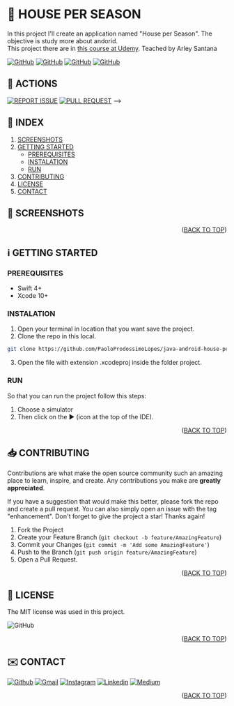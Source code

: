 <!-- SET TOP ANCHOR -->
<div id="top"></div>



<!-- PROJECT NAME -->
# 👾 HOUSE PER SEASON

<!-- DESCRIPTION -->
In this project I'll create an application named "House per Season". The objective is study more about andorid.<br/>
This project there are in [this course at Udemy](https://www.udemy.com/share/105E3a3@dQd5MnumAUMyg8jrmi9nEIePN2uCirIYpWW4VO1iNr6tI54hcbmTA_4EdmA61yAi/). Teached by Arley Santana



<!-- INFO BADGES -->
[![GitHub](https://img.shields.io/github/forks/PaoloProdossimoLopes/java-android-house-per-season-app?color=black&style=flat-square)](https://github.com/PaoloProdossimoLopes/java-android-house-per-season-app)
[![GitHub](https://img.shields.io/github/stars/PaoloProdossimoLopes/java-android-house-per-season-app?color=black&style=flat-square)](https://github.com/PaoloProdossimoLopes/java-android-house-per-season-app)
[![GitHub](https://img.shields.io/github/issues/PaoloProdossimoLopes/java-android-house-per-season-app?color=black&style=flat-square)](https://github.com/PaoloProdossimoLopes/java-android-house-per-season-app/issues)
[![GitHub](https://img.shields.io/github/issues-pr/PaoloProdossimoLopes/java-android-house-per-season-app?color=black&style=flat-square)](https://github.com/PaoloProdossimoLopes/java-android-house-per-season-app/pulls)



<!-- ACTIONS -->
## 🔎  ACTIONS
[![REPORT ISSUE](https://img.shields.io/badge/-⚠️_REPORT_ISSUE-grey?style=flat-square&logo=pull_request&logoColor=white)](https://github.com/PaoloProdossimoLopes/java-android-house-per-season-app/issues)
[![PULL REQUEST](https://img.shields.io/badge/-⤴️_PULL_REQUEST-grey?style=flat-square&logo=pull_request&logoColor=white)](https://github.com/PaoloProdossimoLopes/java-android-house-per-season-app/pulls)
-->


<!-- Index -->
## 🔢  INDEX 
1. [SCREENSHOTS](#screenshots)
2. [GETTING STARTED](#getting-started)
    - [PREREQUISITES](#prerequisites)
    - [INSTALATION](#instalation)
    - [RUN](#run)
3. [CONTRIBUTING](#contributing)
4. [LICENSE](#license)
5. [CONTACT](#contact)



<!-- SCREENSHOTS -->
## 📸  SCREENSHOTS <a name="screenshots"></a>
<!-- 
<img src="https://github.com/PaoloProdossimoLopes/repository-template/blob/main/README_ASSETS/SIMULADOR_LOADER.png" height="300">                                 <img src="https://github.com/PaoloProdossimoLopes/repository-template/blob/main/README_ASSETS/SIMULADOR_HOME.png" height="300">                               
-->
<p align="right">(<a href="#top">BACK TO TOP</a>)</p>



<!-- GETTING STARTED -->
## ℹ️  GETTING STARTED <a name="getting-started"></a>

### PREREQUISITES 
- Swift 4+
- Xcode 10+

### INSTALATION
1. Open your terminal in location that you want save the project.
2. Clone the repo in this local.
```sh
git clone https://github.com/PaoloProdossimoLopes/java-android-house-per-season-app.git
```
3. Open the file with extension .xcodeproj inside the folder project.
   
### RUN
So that you can run the project follow this steps:
1. Choose a simulator 
2. Then click on the ▶︎ (icon at the top of the IDE).

<p align="right">(<a href="#top">BACK TO TOP</a>)</p>



<!-- CONTRIBUTING -->
## 📥  CONTRIBUTING <a name="contributing"></a>
Contributions are what make the open source community such an amazing place to learn, inspire, and create. Any contributions you make are **greatly appreciated**.

If you have a suggestion that would make this better, please fork the repo and create a pull request. You can also simply open an issue with the tag "enhancement".
Don't forget to give the project a star! Thanks again!

1. Fork the Project
2. Create your Feature Branch (`git checkout -b feature/AmazingFeature`)
3. Commit your Changes (`git commit -m 'Add some AmazingFeature'`)
4. Push to the Branch (`git push origin feature/AmazingFeature`)
5. Open a Pull Request.

<p align="right">(<a href="#top">BACK TO TOP</a>)</p>



<!-- LICENSE -->
## 📃  LICENSE <a name="license"></a>
The MIT license was used in this project.

![GitHub](https://img.shields.io/github/license/PaoloProdossimoLopes/java-android-house-per-season-app?color=black&style=flat-square)

<p align="right">(<a href="#top">BACK TO TOP</a>)</p>



<!-- CONTACT -->
## ✉️  CONTACT <a name="contact"></a>
[![Github](https://img.shields.io/badge/GitHub-black?style=for-the-badge&logo=github&logoColor=white)](https://github.com/PaoloProdossimoLopes)
[![Gmail](https://img.shields.io/badge/Gmail-black?style=for-the-badge&logo=gmail&logoColor=white)](mailto:paolo.prodossimo.lopes@gmail.com)
[![Instagram](https://img.shields.io/badge/Instagram-black?style=for-the-badge&logo=instagram&logoColor=white)](https://www.instagram.com/ios.dev.br/)
[![Linkedin](https://img.shields.io/badge/LinkedIn-black?style=for-the-badge&logo=linkedin&logoColor=white)](https://www.linkedin.com/in/paoloprodossimolopes/)
[![Medium](https://img.shields.io/badge/Medium-black?style=for-the-badge&logo=medium&logoColor=white)](https://medium.com/@pprodossimo)

<p align="right">(<a href="#top">BACK TO TOP</a>)</p>
